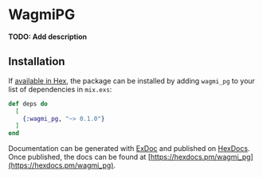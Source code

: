 # WagmiPG

**TODO: Add description**

## Installation

If [available in Hex](https://hex.pm/docs/publish), the package can be installed
by adding `wagmi_pg` to your list of dependencies in `mix.exs`:

```elixir
def deps do
  [
    {:wagmi_pg, "~> 0.1.0"}
  ]
end
```

Documentation can be generated with [ExDoc](https://github.com/elixir-lang/ex_doc)
and published on [HexDocs](https://hexdocs.pm). Once published, the docs can
be found at [https://hexdocs.pm/wagmi_pg](https://hexdocs.pm/wagmi_pg).

